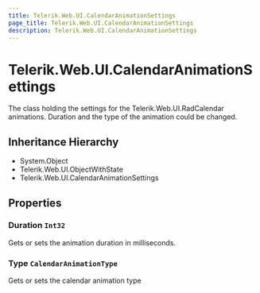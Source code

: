 ```yaml
---
title: Telerik.Web.UI.CalendarAnimationSettings
page_title: Telerik.Web.UI.CalendarAnimationSettings
description: Telerik.Web.UI.CalendarAnimationSettings
---
```


# Telerik.Web.UI.CalendarAnimationSettings

The class holding the settings for the Telerik.Web.UI.RadCalendar animations.
            Duration and the type of the animation could be changed.

## Inheritance Hierarchy

* System.Object
* Telerik.Web.UI.ObjectWithState
* Telerik.Web.UI.CalendarAnimationSettings

## Properties

###  Duration `Int32`

Gets or sets the animation duration in milliseconds.

###  Type `CalendarAnimationType`

Gets or sets the calendar animation type

